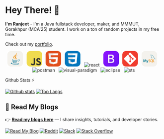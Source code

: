 # Hey There! 👋
**I'm Ranjeet** - I'm a Java fullstack developer, maker, and MMMUT, Gorakhpur (MCA'25) student. I work on a ton of random projects in my free time.

Check out my [portfolio](https://portfolio-five-fawn-90.vercel.app/).

<p align="center"> 
  <img src="https://github.com/tandpfun/skill-icons/blob/main/icons/Java-Light.svg" alt="java" width="50" height="50"/>&nbsp;&nbsp;
  <img src="https://github.com/tandpfun/skill-icons/blob/main/icons/JavaScript.svg" alt="javascript" width="50" height="50"/>&nbsp;&nbsp;
  <img src="https://github.com/tandpfun/skill-icons/blob/main/icons/HTML.svg" alt="html5" width="50" height="50"/>&nbsp;&nbsp;
  <img src="https://github.com/tandpfun/skill-icons/blob/main/icons/CSS.svg" alt="css3" width="50" height="50"/>&nbsp;&nbsp;
  <img src="https://github.com/Scar1109/skill-icons/blob/main/icons/React-Light.svg" alt="react" width="50" height="50"/>&nbsp;&nbsp;
  <img src="https://github.com/tandpfun/skill-icons/blob/main/icons/Bootstrap.svg" alt="bootstrap" width="50" height="50"/>&nbsp;&nbsp;
  <img src="https://github.com/tandpfun/skill-icons/blob/main/icons/Git.svg" alt="git" width="50" height="50"/>&nbsp;&nbsp;
  <img src="https://github.com/tandpfun/skill-icons/blob/main/icons/MySQL-Light.svg" alt="mysql" width="50" height="50"/>&nbsp;&nbsp;
  <img src="https://github.com/Scar1109/skill-icons/blob/main/icons/Postman.svg" alt="postman" width="50" height="50"/>&nbsp;&nbsp;
  <img src="https://user-images.githubusercontent.com/25181517/192108890-200809d1-439c-4e23-90d3-b090cf9a4eea.png" alt="visual-paradigm" width="50" height="50"/>&nbsp;&nbsp;
  <img src="https://user-images.githubusercontent.com/25181517/192108891-d86b6220-e232-423a-bf5f-90903e6887c3.png" alt="eclipse" width="50" height="50"/>&nbsp;&nbsp;
  <img src="https://github.com/Scar1109/skill-icons/blob/main/icons/Spring-Light.svg" alt="sts" width="50" height="50"/>
</p>


  <summary> Github Stats ⚡</summary>
  
  <a href="#">![Github stats](https://github-readme-stats.vercel.app/api?username=ranjeetkumar274&theme=blueberry&count_private=true&hide_border=true&line_height=20)</a>
  <a href="#">![Top Langs](https://github-readme-stats.vercel.app/api/top-langs/?username=ranjeetkumar274&layout=compact&theme=blueberry&count_private=true&hide_border=true)</a>


## 📝 Read My Blogs

👉 [**Read my blogs here**](https://your-blog-link.com) — I share insights, tutorials, and developer stories.

[![Read My Blog](https://img.shields.io/badge/Visit-Blog-blue?style=for-the-badge&logo=hashnode)](https://your-blog-link.com)
[![Reddit](https://img.shields.io/badge/Join-Reddit-FF4500?style=for-the-badge&logo=reddit&logoColor=white)](https://www.reddit.com/user/your-reddit-username)
[![Slack](https://img.shields.io/badge/Chat-Slack-4A154B?style=for-the-badge&logo=slack)](https://your-slack-invite-or-workspace-link)
[![Stack Overflow](https://img.shields.io/badge/Profile-Stack%20Overflow-F58025?style=for-the-badge&logo=stackoverflow&logoColor=white)](https://stackoverflow.com/users/your-stackoverflow-id)

